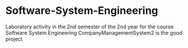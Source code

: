 # Software-System-Engineering
Laboratory activity in the 2nd semester of the 2nd year for the course Software System Engineering
CompanyManagementSystem2 is the good project
